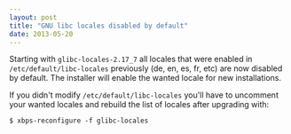 ```yaml
---
layout: post
title: "GNU libc locales disabled by default"
date: 2013-05-20
---
```


Starting with `glibc-locales-2.17_7` all locales that were enabled in `/etc/default/libc-locales` previously (de, en, es, fr, etc) are now disabled by default. The installer will enable the wanted locale for new installations.

If you didn't modify `/etc/default/libc-locales` you'll have to uncomment your wanted locales and rebuild the list of locales after upgrading with:

    $ xbps-reconfigure -f glibc-locales
